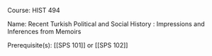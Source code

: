 




Course: HIST 494

Name: Recent Turkish Political and Social History : Impressions and Inferences from Memoirs

Prerequisite(s): [[SPS 101]] or [[SPS 102]]